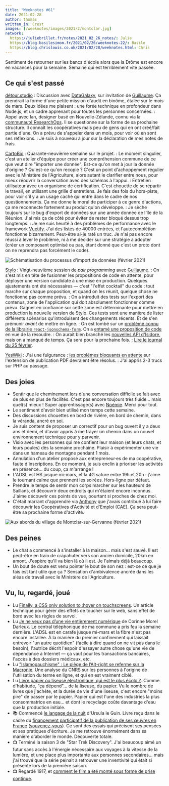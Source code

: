```yaml
---
title: "Weeknotes #61"
date: 2021-02-28
author: thomas
written_in: Crest
images: [/weeknotes/images/2021/2/montclar.jpg]
network:
  https://juliebrillet.fr/notes/2021_02_26_notes/: Julie
  https://blog.basilesimon.fr/2021/02/26/weeknotes-22/: Basile
  https://blog.chrislowis.co.uk/2021/02/28/weeknotes.html: Chris
---
```


Sentiment de retourner sur les bancs d'école alors que la Drôme est encore en vacances pour la semaine. Semaine qui est terriblement vite passée.

<!--more-->

## Ce qui s'est passé

[détour.studio]
: Discussion avec [DataGalaxy](https://www.datagalaxy.com/), sur invitation de [Guillaume]. Ça prendrait la forme d'une petite mission d'audit en binôme, étalée sur le mois de mars. Deux idées me plaisent : une forée technique en profondeur dans Node.js, et un cadre apprenant pour toutes les personnes concernées.
: Appel avec Ian, designer basé en Nouvelle-Zélande, connu via la [communauté ResearchOps](https://researchops.community/). Il se questionne sur la forme de sa prochaine structure. Il connaît les coopératives mais peu de gens qui en ont créé/fait partie d'une. On a prévu de s'appeler dans un mois, pour voir où en sont ses réflexions.
: Je suis à nouveau à jour sur la déclaration de mes notes de frais.

[CartoBio]
: Quarante-neuvième semaine sur le projet.
: Le moment singulier, c'est un atelier d'équipe pour créer une compréhension commune de ce que veut dire "importer une donnée". Est-ce qu'on met à jour la donnée d'origine ? Qu'est-ce qu'on recopie ? C'est un point d'achoppement régulier avec le Ministère de l'Agriculture, alors autant le clarifier entre nous, pour mieux réouvrir la conversation avec des schémas à l'appui.
: Entretien utilisateur avec un organisme de certification. C'est chouette de se répartir le travail, en utilisant une grille d'entretiens. Je fais des fois du hors-piste, pour voir s'il y a un usage caché qui entre dans le cadre de nos questionnements. Ça me donne le moral de participer à ce genre d'actions, ça me reconnecte fortement au produit qu'on développe.
: Je sèche toujours sur le bug d'export de données sur une année donnée de l'île de la Réunion. J'ai mis ça de côté pour éviter de rester bloqué dessus trop longtemps.
: Je me suis heurté à des problèmes de performance avec le framework [Vuetify](https://www.vuetifyjs.com/). J'ai des listes de 40000 entrées, et l'autocomplétion fonctionne bizarrement. Peut-être ai-je raté un truc. Je n'ai pas encore réussi à lever le problème, ni à me décider sur une stratégie à adopter (créer un composant optimisé ou pas, étant donné que c'est un proto dont on ne reprendra pas forcément le code).

![](/weeknotes/images/2021/2/cartobio-import-donnees.png "Schématisation du processus d'import de données (février 2021)")

[Stylo]
: Vingt-neuvième session de _pair programming_ avec [Guillaume].
: On s'est mis en tête de fusionner les propositions de code en attente, pour déployer une version candidate à une mise en production. Quelques ajustements ont été nécessaires — c'est "l'effet cocktail" du code : tout marche sur chaque proposition, et quand on les réunit, quelque chose ne fonctionne pas comme prévu.
: On a introduit des tests sur l'export des contenus, zone de l'application qui doit absolument fonctionner comme prévu. Gagner en confiance sur cette zone est déterminante pour mettre en production la nouvelle version de Stylo. Ces tests sont une manière de lister différents scénarios qu'introduisent des changements récents. Et de s'en prémunir _avant_ de mettre en ligne.
: On est tombé sur un [problème connu de la librairie `react-jsonschema-form`](https://github.com/rjsf-team/react-jsonschema-form/issues/1041). On a [entamé une proposition de code](https://github.com/rjsf-team/react-jsonschema-form/pull/2251) en vue de la résoudre.
: On aurait bien branché les [nouvelles API d'Isidore](https://isidore.science/api), mais on a manqué de temps. Ça sera pour la prochaine fois.
: [Lire le journal du 25 février](https://github.com/EcrituresNumeriques/stylo/blob/master/JOURNAL.md#jeudi-25-f%C3%A9vrier-2021).

[YesWiki]
: J'ai une fulgurance : [les problèmes bloquants en attente](https://github.com/YesWiki/yeswiki-extension-publication/pull/34) sur l'extension de publication PDF devraient être résolus.
: J'ai appris 2-3 trucs sur PHP au passage.

## Des joies

- Sentir que le cheminement lors d'une conversation difficile se fait avec de plus en plus de facilités. C'est pas encore toujours très fluide… mais quel(s) mieux ! Super apprentissage(s) avec [Noémie]. Merci pour tout.
- Le sentiment d'avoir bien utilisé mon temps cette semaine.
- Des discussions chouettes en bord de rivière, en bord de chemin, dans la véranda, ancré en soi.
- Je suis content de proposer un correctif pour un bug ouvert il y a deux ans et demi, et d'avoir appris à me frayer un chemin dans un nouvel environnement technique pour y parvenir.
- Visio avec les personnes qui me confient leur maison (et leurs chats, et leurs poules) dès la semaine prochaine. Plaisir à expérimenter une vie dans un hameau de montagne pendant 1 mois.
- Annulation d'un atelier proposé aux entrepreneur·es de ma coopérative, faute d'inscriptions. En ce moment, je suis enclin à prioriser les activités en présence… du coup, ça m'arrange !
- L'ADSL est HS jusque mi-mars, et la 4G sature entre 19h et 20h : j'aime le tournant calme que prennent les soirées. Hors-ligne par défaut.
- Prendre le temps de sentir mon corps marcher sur les hauteurs de Saillans, et découvrir deux endroits qui m'étaient encore inconnus. J'aime découvrir ces points de vue, pourtant si proches de chez moi.
- C'était marrant d'apprendre via [Anthony](https://ricaud.me) que j'avais contribué à lui faire découvrir les Coopératives d'Activité et d'Emploi (CAE). Ça sera peut-être sa prochaine forme d'activité.

![](/weeknotes/images/2021/2/montclar.jpg "Aux abords du village de Montclar-sur-Gervanne (février 2021)")

## Des peines

- Le chat a commencé à s'installer à la maison… mais s'est sauvé. Il est peut-être en train de crapahuter vers son ancien domicile, 20km en amont. J'espère qu'il va bien là où il est. Je l'aimais déjà beaucoup.
- Un bout de doute est venu pointer le bout de son nez : est-ce ce que je fais est tant utile que ça ? Sensation d'ambivalence ancrée dans les aléas de travail avec le Ministère de l'Agriculture.

## Vu, lu, regardé, joué

- Lu [Finally, a CSS only solution to :hover on touchscreens](https://medium.com/@mezoistvan/finally-a-css-only-solution-to-hover-on-touchscreens-c498af39c31c). Un article technique pour gérer des effets de toucher sur le web, sans effet de bord avec les règles de survol.
- Lu [Je ne veux pas d’une vie entièrement numérique](https://m.reporterre.net/Je-ne-veux-pas-d-une-vie-entierement-numerique) de Corinne Morel Darleux. Le central téléphonique de ma commune a pris feu la semaine dernière. L'ADSL est en carafe jusque mi-mars et la fibre n'est pas encore installée. À la manière du premier confinement qui laissait entrevoir "un autre quotidien" (facile à dire quand on ne vit pas dans le besoin), l'autrice décrit l'espoir d'essayer autre chose qu'une vie de dépendance à Internet — ça vaut pour les transactions bancaires, l'accès à des dossiers médicaux, etc.
- Lu ["Islamogauchisme" : Le piège de l’Alt-right se referme sur la Macronie](https://politoscope.org/2021/02/islamogauchisme-le-piege-de-lalt-right-se-referme-sur-la-macronie/). Une analyse du CNRS sur les personnes à l'origine de l'utilisation du terme en ligne, et qui en est vraiment ciblé.
- Lu [Livre papier ou liseuse électronique, qui est le plus écolo ?](https://reporterre.net/Livre-papier-ou-liseuse-electronique-qui-est-le-plus-ecolo). Comme d'habitude, "ça dépend"… de la liseuse, du papier. Vu le nombre de livres que j'achète, et la durée de vie d'une liseuse, c'est encore "moins pire" de passer par le papier. Papier qui est l'une des industries la plus consommatrice en eau… et dont le recyclage coûte davantage d'eau que la production initiale.
- 📚 Commencé [le langage de la nuit](https://www.auxforgesdevulcain.fr/collections/essais/le-langage-de-la-nuit/) d'Ursula le Guin. Livre reçu dans le cadre du [financement participatif de la publication de ses œuvres en France](https://www.ulule.com/ursula-k-le-guin/) ([souvenez-vous](/weeknotes/50/)). Ce sont des essais qui précisent ses pensées et ses pratiques d'écriture. Je me retrouve énormément dans sa manière d'aborder le monde. Découverte totale.
- 📺 Terminé la saison 3 de "Star Trek Discovery". J'ai beaucoup aimé un futur sans accès à l'énergie nécessaire aux voyages à la vitesse de la lumière, et une place plus importante aux personnes secondaires… mais j'ai trouvé que la série peinait à retrouver une inventivité qui était si présente lors de la première saison.
- 📺 Regardé 1917, et [comment le film a été monté sous forme de prise continue](https://www.youtube.com/watch?v=kMBnvz-dEXw).

[détour.studio]: /
[Solstice]: https://solstice.coop/
[Stylo]: https://github.com/EcrituresNumeriques/stylo
[CartoBio]: https://cartobio.org/
[Usine Vivante]: https://www.usinevivante.org
[Master 2 Design et Management de l'Innovation Interactive]: https://www.gobelins.fr/formation/mdi-design-et-management-de-l-innovation-interactive-cycle-2-lead-technique-ou-lead
[Master 2 Innovation & transformation numérique]: https://www.sciencespo.fr/ecole-management-innovation/fr/formations/innovation-transformation-numerique.html
[La Zone]: http://la.zone
[YesWiki]: https://yeswiki.net
[Rencontres de Die et de la Biovallée]: https://www.ecologieauquotidien.fr/

[Noémie]: https://noemiegirard.co
[Guillaume]: https://www.yuzutech.fr/
[Antoine]: https://www.quaternum.net/
[Yannick]: https://elsif.fr/
[Basile]: https://basilesimon.fr/
[Maïtané]: https://maiwann.net/
[Laurent]: https://cocotier.xyz/
